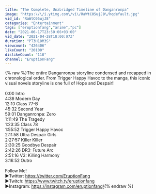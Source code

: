 ```yaml
---
title: "The Complete, Unabridged Timeline of Danganronpa"
image: "https:\/\/i.ytimg.com\/vi\/RaWtC05ujJ8\/hqdefault.jpg"
vid_id: "RaWtC05ujJ8"
categories: "Entertainment"
tags: ["eruptionfang","anime","pc"]
date: "2021-06-17T23:50:06+03:00"
vid_date: "2021-04-28T18:00:07Z"
duration: "PT3H18M3S"
viewcount: "426406"
likeCount: "20100"
dislikeCount: "110"
channel: "EruptionFang"
---
```

{% raw %}The entire Danganronpa storyline condensed and recapped in chronological order. From Trigger Happy Havoc to the manga, this iconic visual novels storyline is one full of Hope and Despair!<br /><br />0:00 Intro<br />4:39 Modern Day<br />12:10 Class 77-B<br />45:32 Second Year<br />59:01 Danganronpa: Zero<br />1:11:49 The Tragedy<br />1:23:35 Class 78<br />1:55:52 Trigger Happy Havoc<br />2:11:58 Ultra Despair Girls<br />2:27:57 Killer Killer <br />2:30:25 Goodbye Despair<br />2:42:26 DR3: Future Arc<br />2:51:16 V3: Killing Harmony<br />3:16:52 Outro<br /><br />Follow Me!<br />►Twitter: <a rel="nofollow" target="blank" href="https://twitter.com/EruptionFang">https://twitter.com/EruptionFang</a><br />►Twitch: <a rel="nofollow" target="blank" href="https://www.twitch.tv/eruptionfang">https://www.twitch.tv/eruptionfang</a><br />►Instagram: <a rel="nofollow" target="blank" href="https://instagram.com/eruptionfang/">https://instagram.com/eruptionfang/</a>{% endraw %}
